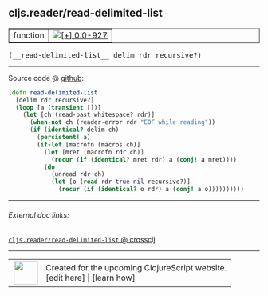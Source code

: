 ## cljs.reader/read-delimited-list



 <table border="1">
<tr>
<td>function</td>
<td><a href="https://github.com/cljsinfo/cljs-api-docs/tree/0.0-927"><img valign="middle" alt="[+] 0.0-927" title="Added in 0.0-927" src="https://img.shields.io/badge/+-0.0--927-lightgrey.svg"></a> </td>
</tr>
</table>


 <samp>
(__read-delimited-list__ delim rdr recursive?)<br>
</samp>

---







Source code @ [github](https://github.com/clojure/clojurescript/blob/r1844/src/cljs/cljs/reader.cljs#L233-L246):

```clj
(defn read-delimited-list
  [delim rdr recursive?]
  (loop [a (transient [])]
    (let [ch (read-past whitespace? rdr)]
      (when-not ch (reader-error rdr "EOF while reading"))
      (if (identical? delim ch)
        (persistent! a)
        (if-let [macrofn (macros ch)]
          (let [mret (macrofn rdr ch)]
            (recur (if (identical? mret rdr) a (conj! a mret))))
          (do
            (unread rdr ch)
            (let [o (read rdr true nil recursive?)]
              (recur (if (identical? o rdr) a (conj! a o))))))))))
```

<!--
Repo - tag - source tree - lines:

 <pre>
clojurescript @ r1844
└── src
    └── cljs
        └── cljs
            └── <ins>[reader.cljs:233-246](https://github.com/clojure/clojurescript/blob/r1844/src/cljs/cljs/reader.cljs#L233-L246)</ins>
</pre>

-->

---



###### External doc links:

[`cljs.reader/read-delimited-list` @ crossclj](http://crossclj.info/fun/cljs.reader.cljs/read-delimited-list.html)<br>

---

 <table>
<tr><td>
<img valign="middle" align="right" width="48px" src="http://i.imgur.com/Hi20huC.png">
</td><td>
Created for the upcoming ClojureScript website.<br>
[edit here] | [learn how]
</td></tr></table>

[edit here]:https://github.com/cljsinfo/cljs-api-docs/blob/master/cljsdoc/cljs.reader_read-delimited-list.cljsdoc
[learn how]:https://github.com/cljsinfo/cljs-api-docs/wiki/cljsdoc-files

<!--

This information was too distracting to show to readers, but I'll leave it
commented here since it is helpful to:

- pretty-print the data used to generate this document
- and show how to retrieve that data



The API data for this symbol:

```clj
{:ns "cljs.reader",
 :name "read-delimited-list",
 :type "function",
 :signature ["[delim rdr recursive?]"],
 :source {:code "(defn read-delimited-list\n  [delim rdr recursive?]\n  (loop [a (transient [])]\n    (let [ch (read-past whitespace? rdr)]\n      (when-not ch (reader-error rdr \"EOF while reading\"))\n      (if (identical? delim ch)\n        (persistent! a)\n        (if-let [macrofn (macros ch)]\n          (let [mret (macrofn rdr ch)]\n            (recur (if (identical? mret rdr) a (conj! a mret))))\n          (do\n            (unread rdr ch)\n            (let [o (read rdr true nil recursive?)]\n              (recur (if (identical? o rdr) a (conj! a o))))))))))",
          :title "Source code",
          :repo "clojurescript",
          :tag "r1844",
          :filename "src/cljs/cljs/reader.cljs",
          :lines [233 246]},
 :full-name "cljs.reader/read-delimited-list",
 :full-name-encode "cljs.reader_read-delimited-list",
 :history [["+" "0.0-927"]]}

```

Retrieve the API data for this symbol:

```clj
;; from Clojure REPL
(require '[clojure.edn :as edn])
(-> (slurp "https://raw.githubusercontent.com/cljsinfo/cljs-api-docs/catalog/cljs-api.edn")
    (edn/read-string)
    (get-in [:symbols "cljs.reader/read-delimited-list"]))
```

-->
